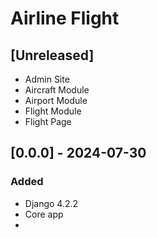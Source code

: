 # Airline Flight

## [Unreleased]
- Admin Site
- Aircraft Module
- Airport Module
- Flight Module
- Flight Page

## [0.0.0] - 2024-07-30
### Added
- Django 4.2.2
- Core app
- 